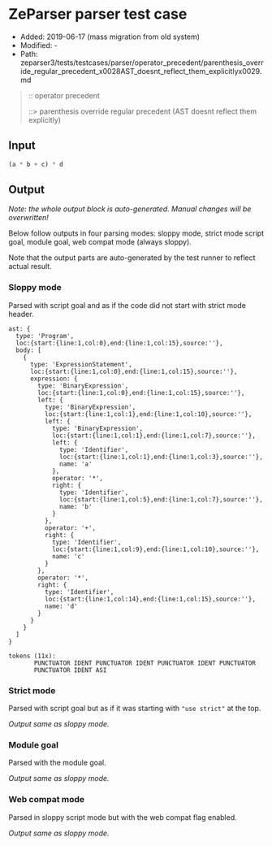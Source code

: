 # ZeParser parser test case

- Added: 2019-06-17 (mass migration from old system)
- Modified: -
- Path: zeparser3/tests/testcases/parser/operator_precedent/parenthesis_override_regular_precedent_x0028AST_doesnt_reflect_them_explicitlyx0029.md

> :: operator precedent
>
> ::> parenthesis override regular precedent (AST doesnt reflect them explicitly)

## Input

`````js
(a * b + c) * d
`````

## Output

_Note: the whole output block is auto-generated. Manual changes will be overwritten!_

Below follow outputs in four parsing modes: sloppy mode, strict mode script goal, module goal, web compat mode (always sloppy).

Note that the output parts are auto-generated by the test runner to reflect actual result.

### Sloppy mode

Parsed with script goal and as if the code did not start with strict mode header.

`````
ast: {
  type: 'Program',
  loc:{start:{line:1,col:0},end:{line:1,col:15},source:''},
  body: [
    {
      type: 'ExpressionStatement',
      loc:{start:{line:1,col:0},end:{line:1,col:15},source:''},
      expression: {
        type: 'BinaryExpression',
        loc:{start:{line:1,col:0},end:{line:1,col:15},source:''},
        left: {
          type: 'BinaryExpression',
          loc:{start:{line:1,col:1},end:{line:1,col:10},source:''},
          left: {
            type: 'BinaryExpression',
            loc:{start:{line:1,col:1},end:{line:1,col:7},source:''},
            left: {
              type: 'Identifier',
              loc:{start:{line:1,col:1},end:{line:1,col:3},source:''},
              name: 'a'
            },
            operator: '*',
            right: {
              type: 'Identifier',
              loc:{start:{line:1,col:5},end:{line:1,col:7},source:''},
              name: 'b'
            }
          },
          operator: '+',
          right: {
            type: 'Identifier',
            loc:{start:{line:1,col:9},end:{line:1,col:10},source:''},
            name: 'c'
          }
        },
        operator: '*',
        right: {
          type: 'Identifier',
          loc:{start:{line:1,col:14},end:{line:1,col:15},source:''},
          name: 'd'
        }
      }
    }
  ]
}

tokens (11x):
       PUNCTUATOR IDENT PUNCTUATOR IDENT PUNCTUATOR IDENT PUNCTUATOR
       PUNCTUATOR IDENT ASI
`````

### Strict mode

Parsed with script goal but as if it was starting with `"use strict"` at the top.

_Output same as sloppy mode._

### Module goal

Parsed with the module goal.

_Output same as sloppy mode._

### Web compat mode

Parsed in sloppy script mode but with the web compat flag enabled.

_Output same as sloppy mode._
